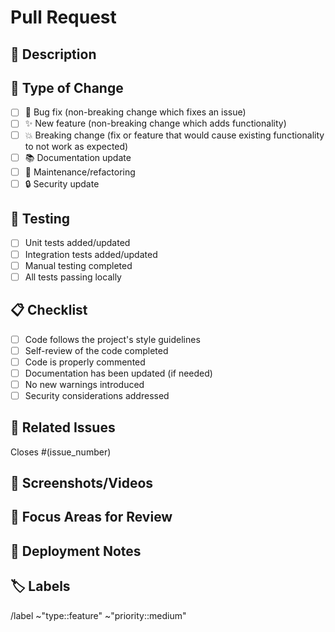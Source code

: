 # Pull Request

## 📝 Description
<!-- Provide a brief description of what this PR does -->

## 🎯 Type of Change
- [ ] 🐛 Bug fix (non-breaking change which fixes an issue)
- [ ] ✨ New feature (non-breaking change which adds functionality)
- [ ] 💥 Breaking change (fix or feature that would cause existing functionality to not work as expected)
- [ ] 📚 Documentation update
- [ ] 🔧 Maintenance/refactoring
- [ ] 🔒 Security update

## 🧪 Testing
- [ ] Unit tests added/updated
- [ ] Integration tests added/updated
- [ ] Manual testing completed
- [ ] All tests passing locally

## 📋 Checklist
- [ ] Code follows the project's style guidelines
- [ ] Self-review of the code completed
- [ ] Code is properly commented
- [ ] Documentation has been updated (if needed)
- [ ] No new warnings introduced
- [ ] Security considerations addressed

## 🔗 Related Issues
<!-- Link to any related issues -->
Closes #(issue_number)

## 📱 Screenshots/Videos
<!-- Add screenshots or videos if applicable -->

## 🎯 Focus Areas for Review
<!-- Highlight specific areas where you want reviewers to focus -->

## 🚀 Deployment Notes
<!-- Any special considerations for deployment -->

## 🏷️ Labels
<!-- Add appropriate labels -->
/label ~"type::feature" ~"priority::medium"